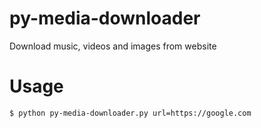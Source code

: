 # py-media-downloader
Download music, videos and images from website

# Usage
```bash
$ python py-media-downloader.py url=https://google.com
```
